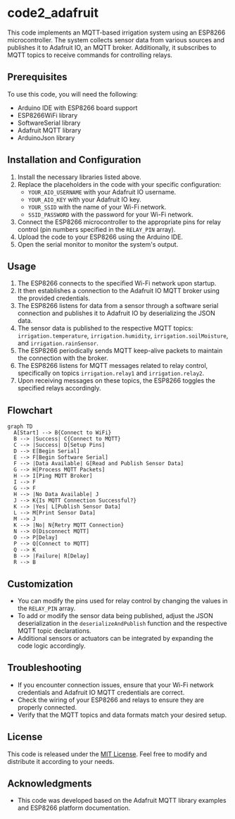 # code2_adafruit

This code implements an MQTT-based irrigation system using an ESP8266 microcontroller. The system collects sensor data from various sources and publishes it to Adafruit IO, an MQTT broker. Additionally, it subscribes to MQTT topics to receive commands for controlling relays.

## Prerequisites
To use this code, you will need the following:

- Arduino IDE with ESP8266 board support
- ESP8266WiFi library
- SoftwareSerial library
- Adafruit MQTT library
- ArduinoJson library

## Installation and Configuration
1. Install the necessary libraries listed above.
2. Replace the placeholders in the code with your specific configuration:
   - `YOUR_AIO_USERNAME` with your Adafruit IO username.
   - `YOUR_AIO_KEY` with your Adafruit IO key.
   - `YOUR_SSID` with the name of your Wi-Fi network.
   - `SSID_PASSWORD` with the password for your Wi-Fi network.
3. Connect the ESP8266 microcontroller to the appropriate pins for relay control (pin numbers specified in the `RELAY_PIN` array).
4. Upload the code to your ESP8266 using the Arduino IDE.
5. Open the serial monitor to monitor the system's output.

## Usage
1. The ESP8266 connects to the specified Wi-Fi network upon startup.
2. It then establishes a connection to the Adafruit IO MQTT broker using the provided credentials.
3. The ESP8266 listens for data from a sensor through a software serial connection and publishes it to Adafruit IO by deserializing the JSON data.
4. The sensor data is published to the respective MQTT topics: `irrigation.temperature`, `irrigation.humidity`, `irrigation.soilMoisture`, and `irrigation.rainSensor`.
5. The ESP8266 periodically sends MQTT keep-alive packets to maintain the connection with the broker.
6. The ESP8266 listens for MQTT messages related to relay control, specifically on topics `irrigation.relay1` and `irrigation.relay2`.
7. Upon receiving messages on these topics, the ESP8266 toggles the specified relays accordingly.

## Flowchart
```mermaid
graph TD
  A[Start] --> B{Connect to WiFi}
  B --> |Success| C{Connect to MQTT}
  C --> |Success| D[Setup Pins]
  D --> E[Begin Serial]
  E --> F[Begin Software Serial]
  F --> |Data Available| G[Read and Publish Sensor Data]
  G --> H[Process MQTT Packets]
  H --> I[Ping MQTT Broker]
  I --> F
  G --> F
  H --> |No Data Available| J
  J --> K{Is MQTT Connection Successful?}
  K --> |Yes| L[Publish Sensor Data]
  L --> M[Print Sensor Data]
  M --> J
  K --> |No| N{Retry MQTT Connection}
  N --> O[Disconnect MQTT]
  O --> P[Delay]
  P --> Q[Connect to MQTT]
  Q --> K
  B --> |Failure| R[Delay]
  R --> B
```

## Customization
- You can modify the pins used for relay control by changing the values in the `RELAY_PIN` array.
- To add or modify the sensor data being published, adjust the JSON deserialization in the `deserializeAndPublish` function and the respective MQTT topic declarations.
- Additional sensors or actuators can be integrated by expanding the code logic accordingly.

## Troubleshooting
- If you encounter connection issues, ensure that your Wi-Fi network credentials and Adafruit IO MQTT credentials are correct.
- Check the wiring of your ESP8266 and relays to ensure they are properly connected.
- Verify that the MQTT topics and data formats match your desired setup.

## License
This code is released under the [MIT License](https://opensource.org/licenses/MIT). Feel free to modify and distribute it according to your needs.

## Acknowledgments
- This code was developed based on the Adafruit MQTT library examples and ESP8266 platform documentation.
